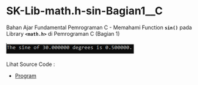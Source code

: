 # SK-Lib-math.h-sin-Bagian1__C
Bahan Ajar Fundamental Pemrograman C - Memahami Function <code><b>sin()</b></code> pada Library <code><b>&lt;math.h></b></code> di Pemrograman C (Bagian 1)<br><br>
<img src="https://github.com/RizkyKhapidsyah/SK-Lib-math.h-sin-Bagian1__C/blob/master/SK-Lib-math.h-sin-Bagian1__C/result/001.PNG"><br><br>
Lihat Source Code : <br>
- <a href="https://github.com/RizkyKhapidsyah/SK-Lib-math.h-sin-Bagian1__C/blob/master/SK-Lib-math.h-sin-Bagian1__C/Source.c">Program</a>
